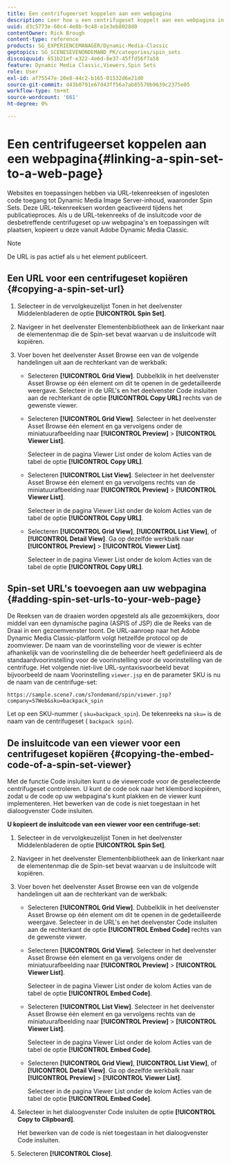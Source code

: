 ```yaml
---
title: Een centrifugeerset koppelen aan een webpagina
description: Leer hoe u een centrifugeset koppelt aan een webpagina in Adobe Dynamic Media Classic.
uuid: d3c5773e-60c4-4e8b-9c48-e1e3eb8028d0
contentOwner: Rick Brough
content-type: reference
products: SG_EXPERIENCEMANAGER/Dynamic-Media-Classic
geptopics: SG_SCENESEVENONDEMAND_PK/categories/spin_sets
discoiquuid: 651b21ef-e322-4e6d-8e37-45ffd56f7a58
feature: Dynamic Media Classic,Viewers,Spin Sets
role: User
exl-id: af75547e-20e8-44c2-b165-01532d6e21d0
source-git-commit: d43b0791e67d43ff56a7ab85570b9639c2375e05
workflow-type: tm+mt
source-wordcount: '661'
ht-degree: 0%

---
```


# Een centrifugeerset koppelen aan een webpagina{#linking-a-spin-set-to-a-web-page}

Websites en toepassingen hebben via URL-tekenreeksen of ingesloten code toegang tot Dynamic Media Image Server-inhoud, waaronder Spin Sets. Deze URL-tekenreeksen worden geactiveerd tijdens het publicatieproces. Als u de URL-tekenreeks of de insluitcode voor de desbetreffende centrifugeset op uw webpagina&#39;s en toepassingen wilt plaatsen, kopieert u deze vanuit Adobe Dynamic Media Classic.

>[!NOTE]
>
>De URL is pas actief als u het element publiceert.

## Een URL voor een centrifugeset kopiëren {#copying-a-spin-set-url}

1. Selecteer in de vervolgkeuzelijst Tonen in het deelvenster Middelenbladeren de optie **[!UICONTROL Spin Set]**.
1. Navigeer in het deelvenster Elementenbibliotheek aan de linkerkant naar de elementenmap die de Spin-set bevat waarvan u de insluitcode wilt kopiëren.
1. Voer boven het deelvenster Asset Browse een van de volgende handelingen uit aan de rechterkant van de werkbalk:

   * Selecteren **[!UICONTROL Grid View]**. Dubbelklik in het deelvenster Asset Browse op één element om dit te openen in de gedetailleerde weergave. Selecteer in de URL&#39;s en het deelvenster Code insluiten aan de rechterkant de optie **[!UICONTROL Copy URL]** rechts van de gewenste viewer.
   * Selecteren **[!UICONTROL Grid View]**. Selecteer in het deelvenster Asset Browse één element en ga vervolgens onder de miniatuurafbeelding naar **[!UICONTROL Preview]** > **[!UICONTROL Viewer List]**.

      Selecteer in de pagina Viewer List onder de kolom Acties van de tabel de optie **[!UICONTROL Copy URL]**.

   * Selecteren **[!UICONTROL List View]**. Selecteer in het deelvenster Asset Browse één element en ga vervolgens rechts van de miniatuurafbeelding naar **[!UICONTROL Preview]** > **[!UICONTROL Viewer List]**.

      Selecteer in de pagina Viewer List onder de kolom Acties van de tabel de optie **[!UICONTROL Copy URL]**.

   * Selecteren **[!UICONTROL Grid View]**, **[!UICONTROL List View]**, of **[!UICONTROL Detail View]**. Ga op dezelfde werkbalk naar **[!UICONTROL Preview]** > **[!UICONTROL Viewer List]**.

      Selecteer in de pagina Viewer List onder de kolom Acties van de tabel de optie **[!UICONTROL Copy URL]**.

## Spin-set URL&#39;s toevoegen aan uw webpagina {#adding-spin-set-urls-to-your-web-page}

De Reeksen van de draaien worden opgesteld als alle gezoemkijkers, door middel van een dynamische pagina (ASPIS of JSP) die de Reeks van de Draai in een gezoemvenster toont. De URL-aanroep naar het Adobe Dynamic Media Classic-platform volgt hetzelfde protocol op de zoomviewer. De naam van de voorinstelling voor de viewer is echter afhankelijk van de voorinstelling die de beheerder heeft gedefinieerd als de standaardvoorinstelling voor de voorinstelling voor de voorinstelling van de centrifuge. Het volgende niet-live URL-syntaxisvoorbeeld bevat bijvoorbeeld de naam Voorinstelling `viewer.jsp` en de parameter SKU is nu de naam van de centrifuge-set:

```as3
https://sample.scene7.com/s7ondemand/spin/viewer.jsp?company=S7Web&sku=backpack_spin
```

Let op een SKU-nummer ( `sku=backpack_spin`). De tekenreeks na `sku=` is de naam van de centrifugeset ( `backpack spin`).

## De insluitcode van een viewer voor een centrifugeset kopiëren {#copying-the-embed-code-of-a-spin-set-viewer}

Met de functie Code insluiten kunt u de viewercode voor de geselecteerde centrifugeset controleren. U kunt de code ook naar het klembord kopiëren, zodat u de code op uw webpagina&#39;s kunt plakken en de viewer kunt implementeren. Het bewerken van de code is niet toegestaan in het dialoogvenster Code insluiten.

**U kopieert de insluitcode van een viewer voor een centrifuge-set:**

1. Selecteer in de vervolgkeuzelijst Tonen in het deelvenster Middelenbladeren de optie **[!UICONTROL Spin Set]**.
1. Navigeer in het deelvenster Elementenbibliotheek aan de linkerkant naar de elementenmap die de Spin-set bevat waarvan u de insluitcode wilt kopiëren.
1. Voer boven het deelvenster Asset Browse een van de volgende handelingen uit aan de rechterkant van de werkbalk:

   * Selecteren **[!UICONTROL Grid View]**. Dubbelklik in het deelvenster Asset Browse op één element om dit te openen in de gedetailleerde weergave. Selecteer in de URL&#39;s en het deelvenster Code insluiten aan de rechterkant de optie **[!UICONTROL Embed Code]** rechts van de gewenste viewer.
   * Selecteren **[!UICONTROL Grid View]**. Selecteer in het deelvenster Asset Browse één element en ga vervolgens onder de miniatuurafbeelding naar **[!UICONTROL Preview]** > **[!UICONTROL Viewer List]**.

      Selecteer in de pagina Viewer List onder de kolom Acties van de tabel de optie **[!UICONTROL Embed Code]**.

   * Selecteren **[!UICONTROL List View]**. Selecteer in het deelvenster Asset Browse één element en ga vervolgens rechts van de miniatuurafbeelding naar **[!UICONTROL Preview]** > **[!UICONTROL Viewer List]**.

      Selecteer in de pagina Viewer List onder de kolom Acties van de tabel de optie **[!UICONTROL Embed Code]**.

   * Selecteren **[!UICONTROL Grid View]**, **[!UICONTROL List View]**, of **[!UICONTROL Detail View]**. Ga op dezelfde werkbalk naar **[!UICONTROL Preview]** > **[!UICONTROL Viewer List]**.

      Selecteer in de pagina Viewer List onder de kolom Acties van de tabel de optie **[!UICONTROL Embed Code]**.

1. Selecteer in het dialoogvenster Code insluiten de optie **[!UICONTROL Copy to Clipboard]**.

   Het bewerken van de code is niet toegestaan in het dialoogvenster Code insluiten.

1. Selecteren **[!UICONTROL Close]**.
